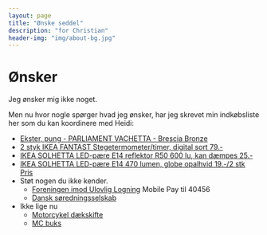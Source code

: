 ```yaml
---
layout: page
title: "Ønske seddel"
description: "for Christian"
header-img: "img/about-bg.jpg"
---
```

# Ønsker

Jeg ønsker mig ikke noget.

Men nu hvor nogle spørger hvad jeg ønsker, har jeg skrevet min indkøbsliste her som du kan koordinere med Heidi:

* [Ekster, pung - PARLIAMENT VACHETTA - Brescia Bronze](https://www.ekster.com/en-eu/products/parliament-vachetta-collection)
* [2 styk IKEA FANTAST Stegetermometer/timer, digital sort 79.-](https://www.ikea.com/dk/da/p/fantast-stegetermometer-timer-digital-sort-20103016/)
* [IKEA SOLHETTA LED-pære E14 reflektor R50 600 lu, kan dæmpes 25.-](https://www.ikea.com/dk/da/p/solhetta-led-paere-e14-reflektor-r50-600-lu-kan-daempes-30549333/)
* [IKEA SOLHETTA LED-pære E14 470 lumen, globe opalhvid 19.-/2 stk Pris](https://www.ikea.com/dk/da/p/solhetta-led-paere-e14-470-lumen-globe-opalhvid-90498707/)
* Støt nogen du ikke kender.
  * [Foreningen imod Ulovlig Logning](https://ulovliglogning.dk/#wannahelp) Mobile Pay til 40456
  * [Dansk søredningsselskab](https://dsrs.dk/stot-os)
* Ikke lige nu
  * [Motorcykel dækskifte](https://www.xlmoto.dk/product/daekmonteringsvaerktoj-road-proworks_pid-PW-GTM-B)
  * [MC buks](https://www.xlmoto.dk/product/bukser-richa-colorado-sort_pid-7CLBS10010012XL)
 
